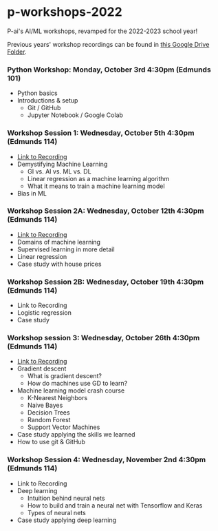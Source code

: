 # p-workshops-2022
P-ai's AI/ML workshops, revamped for the 2022-2023 school year!

Previous years' workshop recordings can be found in [this Google Drive Folder](https://drive.google.com/drive/folders/1h9Z6qgxPcJkn5qNge1RQpb2b6jHhuRdb?usp=sharing). 

### Python Workshop: Monday, October 3rd 4:30pm (Edmunds 101)
- Python basics
- Introductions & setup
  - Git / GitHub
  - Jupyter Notebook / Google Colab

### Workshop Session 1: Wednesday, October 5th 4:30pm (Edmunds 114)
- [Link to Recording](https://www.youtube.com/watch?v=ELKSiuv_g4w)
- Demystifying Machine Learning
  - GI vs. AI vs. ML vs. DL
  - Linear regression as a machine learning algorithm
  - What it means to train a machine learning model
- Bias in ML

### Workshop Session 2A: Wednesday, October 12th 4:30pm (Edmunds 114)
- [Link to Recording](https://youtu.be/QfSCoJ4UQaw)
- Domains of machine learning
- Supervised learning in more detail
- Linear regression
- Case study with house prices

### Workshop Session 2B: Wednesday, October 19th 4:30pm (Edmunds 114)
- Link to Recording
- Logistic regression
- Case study

### Workshop session 3: Wednesday, October 26th 4:30pm (Edmunds 114)
- [Link to Recording](https://youtu.be/hOXNqimXiK0)
- Gradient descent
  - What is gradient descent?
  - How do machines use GD to learn?
- Machine learning model crash course
  - K-Nearest Neighbors
  - Naive Bayes
  - Decision Trees
  - Random Forest
  - Support Vector Machines
- Case study applying the skills we learned
- How to use git & GitHub

### Workshop Session 4: Wednesday, November 2nd 4:30pm (Edmunds 114)
- Link to Recording
- Deep learning
  - Intuition behind neural nets
  - How to build and train a neural net with Tensorflow and Keras
  - Types of neural nets
- Case study applying deep learning
